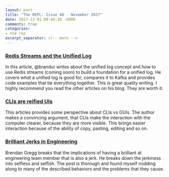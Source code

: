 ```yaml
---
layout: post
title: "The REPL: Issue 40 - November 2017"
date: 2017-12-01 09:44:10 -0800
comments: true
categories:
- the rep
excerpt_separator: <!-- more -->
---
```


### [Redis Streams and the Unified Log][1]

In this article, @brandur writes about the unified log concept and how to use Redis streams (coming soon) to build a foundation for a unified log. He covers _what_ a unified log is good for, compares it to Kafka and provides code examples that tie everything together. This is great quality writing. I highly recommend you read the other articles on his blog. They are worth it.

### [CLIs are reified UIs][2]

This articles provides some perspective about CLIs vs GUIs. The author makes a convincing argument, that CLIs make the interaction with the computer clearer, because they are more visible. This brings easier interaction because of the ability of copy, pasting, editing and so on.

### [Brilliant Jerks in Engineering][3]

Brendan Gregg breaks that the implications of having a brilliant at engineering team member that is also a jerk. He breaks down the jerkiness into selfless and selfish. The post is thorough and found myself nodding along to many of the described behaviors and the problems that they cause.

[1]: https://brandur.org/redis-streams
[2]: http://www.expressionsofchange.org/reification-of-interaction/
[3]: http://www.brendangregg.com/blog/2017-11-13/brilliant-jerks.html
